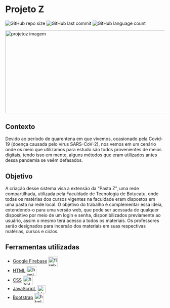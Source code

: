 # Projeto Z

![GitHub repo size](https://img.shields.io/github/languages/code-size/alvleonardo/projetoZ?color=%23ff6f00)
![GitHub last commit](https://img.shields.io/github/last-commit/alvleonardo/projetoz?color=%237b5e8c&label=Last%20Commit)
![GitHub language count](https://img.shields.io/github/languages/count/alvleonardo/projetoz?color=%23ff6f00)

<img src="https://s10.gifyu.com/images/Projeto-Z-GIFf37b26e3e89bc15c.gif" align="middle" alt="projetoz imagem" width="1050" height="262.5">

## Contexto

Devido ao período de quarentena em que vivemos, ocasionado pela Covid-19 (doença causada pelo vírus SARS-CoV-2), nos vemos em um cenário onde os meio que utilizamos para estudo são todos provenientes de meios digitais, tendo isso em mente, alguns métodos que eram utilizados antes dessa pandemia se veêm defasados. 

## Objetivo

A criação desse sistema visa a extensão da “Pasta Z”, uma rede compartilhada, utilizada pela Faculdade de Tecnologia de Botucatu, onde todas os matérias dos cursos vigentes na faculdade eram dispostos em uma pasta na rede local. O objetivo do trabalho é complementar essa ideia, extendendo-o para uma versão web, que pode ser acessada de qualquer dispositivo por meio de um login e senha, disponibilizados previamente ao usuário, assim o mesmo terá acesso a todos os materiais. Os professores serão designados para incersão dos materiais em suas respectivas matérias, cursos e ciclos.

## Ferramentas utilizadas

* [Google Firebase](https://firebase.google.com/) <img align="center" alt="firebase" height="30" width="30" src="https://cdn.worldvectorlogo.com/logos/firebase-1.svg">
* [HTML](https://devdocs.io/html/) <img align="center" alt="html" height="30" width="30" src="https://upload.wikimedia.org/wikipedia/commons/6/61/HTML5_logo_and_wordmark.svg">
* [CSS](https://devdocs.io/css/) <img align="center" alt="html" height="30" width="30" src="https://upload.wikimedia.org/wikipedia/commons/d/d5/CSS3_logo_and_wordmark.svg">
* [JavaScript ](https://devdocs.io/javascript/) <img align="center" alt="html" height="25" width="25" src="https://upload.wikimedia.org/wikipedia/commons/9/99/Unofficial_JavaScript_logo_2.svg">
* [Bootstrap](https://getbootstrap.com) <img align="center" alt="html" height="30" width="30" src="https://www.logo.wine/a/logo/Bootstrap_(front-end_framework)/Bootstrap_(front-end_framework)-Logo.wine.svg">
